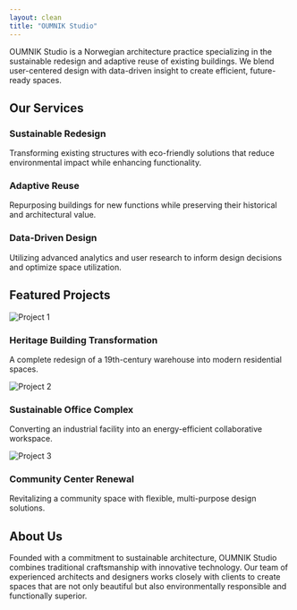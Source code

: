 ```yaml
---
layout: clean
title: "OUMNIK Studio"
---
```


<div class="content-container">
  <p class="main-text">
    <span class="brand-name">OUMNIK Studio</span> is a Norwegian architecture practice specializing in the sustainable redesign and adaptive reuse of existing buildings. We blend user-centered design with data-driven insight to create efficient, future-ready spaces.
  </p>
</div>

<div class="services-section">
  <h2 class="section-title">Our Services</h2>
  <div class="services-grid">
    <div class="service-item">
      <h3>Sustainable Redesign</h3>
      <p>Transforming existing structures with eco-friendly solutions that reduce environmental impact while enhancing functionality.</p>
    </div>
    <div class="service-item">
      <h3>Adaptive Reuse</h3>
      <p>Repurposing buildings for new functions while preserving their historical and architectural value.</p>
    </div>
    <div class="service-item">
      <h3>Data-Driven Design</h3>
      <p>Utilizing advanced analytics and user research to inform design decisions and optimize space utilization.</p>
    </div>
  </div>
</div>

<div class="projects-section">
  <h2 class="section-title">Featured Projects</h2>
  <div class="projects-grid">
    <div class="project-item">
      <img src="{{ "/assets/images/project-placeholder-1.svg" | relative_url }}" alt="Project 1" class="project-image">
      <h3>Heritage Building Transformation</h3>
      <p>A complete redesign of a 19th-century warehouse into modern residential spaces.</p>
    </div>
    <div class="project-item">
      <img src="{{ "/assets/images/project-placeholder-2.svg" | relative_url }}" alt="Project 2" class="project-image">
      <h3>Sustainable Office Complex</h3>
      <p>Converting an industrial facility into an energy-efficient collaborative workspace.</p>
    </div>
    <div class="project-item">
      <img src="{{ "/assets/images/project-placeholder-3.svg" | relative_url }}" alt="Project 3" class="project-image">
      <h3>Community Center Renewal</h3>
      <p>Revitalizing a community space with flexible, multi-purpose design solutions.</p>
    </div>
  </div>
</div>

<div class="about-section">
  <h2 class="section-title">About Us</h2>
  <p class="about-text">
    Founded with a commitment to sustainable architecture, OUMNIK Studio combines traditional craftsmanship with innovative technology. Our team of experienced architects and designers works closely with clients to create spaces that are not only beautiful but also environmentally responsible and functionally superior.
  </p>
</div>